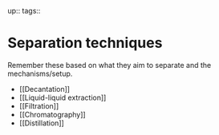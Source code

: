 up:: 
tags:: 

# Separation techniques
Remember these based on what they aim to separate and the mechanisms/setup.

- [[Decantation]]
- [[Liquid-liquid extraction]]
- [[Filtration]]
- [[Chromatography]]
- [[Distillation]]